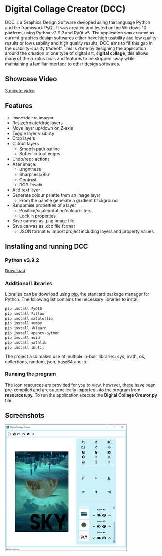 # Digital Collage Creator (DCC)

DCC is a Graphics Design Software devloped using the language Python and the framework PyQt. It was created and tested on the Windows 10 platform, using Python v3.9.2 and PyQt v5. The application was created as current graphics design softwares either have high usability and low quality results or low usability and high quality results, DCC aims to fill this gap in the usability-quality tradeoff. This is done by designing the application around the creation of one type of digital art, **digital collage**, this allows many of the surplus tools and features to be stripped away while maintaining a familiar interface to other design softwares.

## Showcase Video

[3 minute video](https://www.youtube.com/watch?v=Pg2cWcYQs60)

## Features

- Insert/delete images
- Resize/rotate/drag layers
- Move layer up/down on Z-axis
- Toggle layer visibility
- Crop layers
- Cutout layers
    - Smooth path outline
    - Soften cutout edges
- Undo/redo actions
- Alter image:
    - Brightness
    - Sharpness/Blur
    - Contrast
    - RGB Levels
 - Add text layer
 - Generate colour palette from an image layer
    - From the palette generate a gradient background
 - Randomise properties of a layer
    - Position/scale/rotation/colour/filters
    - Lock in properties
 - Save canvas as .png image file
 - Save canvas as .dcc file format
    - JSON format to import project including layers and property values


## Installing and running DCC

### Python v3.9.2

[Download](https://www.python.org/downloads/release/python-392/)

### Additional Libraries

Libraries can be download using [pip](https://pip.pypa.io/en/stable/installing/), the standard package manager for Python. The following list contains the necessary libraries to install;

    pip install PyQt5
    pip install Pillow
    pip install matplotlib
    pip install numpy
    pip install sklearn
    pip install opencv-python
    pip install uuid
    pip install pathlib
    pip install shutil
    
The project also makes use of multiple in-built libraries: sys, math, os, collections, random, json, base64 and io.

### Running the program

The icon resources are provided for you to view, however, these have been pre-compiled and are automatically imported into the program from **resources.py**. To run the application execute the **Digital Collage Creator.py** file.

## Screenshots

<img src="https://raw.githubusercontent.com/RobertCooney99/Digital-Collage-Creator/main/images/DCC-Example-Image.png" width="400">

